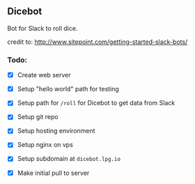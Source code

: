 ## Dicebot

Bot for Slack to roll dice.

credit to: http://www.sitepoint.com/getting-started-slack-bots/

### Todo:

- [x] Create web server
 - [x] Setup "hello world" path for testing
 - [x] Setup path for `/roll` for Dicebot to get data from Slack
- [x] Setup git repo
- [x] Setup hosting environment
 - [x] Setup nginx on vps
 - [x] Setup subdomain at `dicebot.lpg.io`
 - [x] Make initial pull to server

